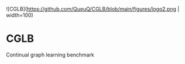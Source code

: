 ![CGLB](https://github.com/QueuQ/CGLB/blob/main/figures/logo2.png | width=100)

# CGLB
Continual graph learning benchmark
